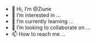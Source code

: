 - 👋 Hi, I’m @Ziune
- 👀 I’m interested in ...
- 🌱 I’m currently learning ...
- 💞️ I’m looking to collaborate on ...
- 📫 How to reach me ...

<!---
Ziune/Ziune is a ✨ special ✨ repository because its `README.md` (this file) appears on your GitHub profile.
You can click the Preview link to take a look at your changes.
--->
